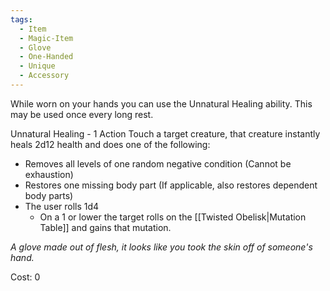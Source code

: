 ```yaml
---
tags:
  - Item
  - Magic-Item
  - Glove
  - One-Handed
  - Unique
  - Accessory
---
```

While worn on your hands you can use the Unnatural Healing ability. This may be used once every long rest.

Unnatural Healing - 1 Action
Touch a target creature, that creature instantly heals 2d12 health and does one of the following:
- Removes all levels of one random negative condition (Cannot be exhaustion)
- Restores one missing body part (If applicable, also restores dependent body parts)
- The user rolls 1d4
	- On a 1 or lower the target rolls on the [[Twisted Obelisk|Mutation Table]] and gains that mutation.

*A glove made out of flesh, it looks like you took the skin off of someone's hand.*

Cost: 0